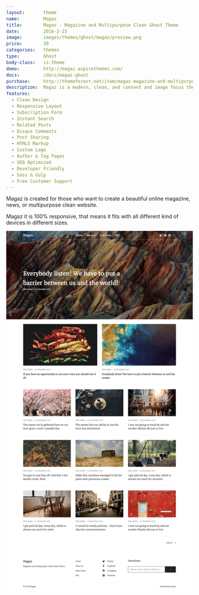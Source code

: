 ```yaml
---
layout:       theme
name:         Magaz
title:        Magaz - Magazine and Multipurpose Clean Ghost Theme
date:         2016-2-23
image:        images/themes/ghost/magaz/preview.png
price:        39
categories:   themes
type:         Ghost
body-class:   is-theme
demo:         http://magaz.aspirethemes.com/
docs:         /docs/magaz-ghost
purchase:     http://themeforest.net/item/magaz-magazine-and-multipurpose-clean-ghost-theme/14907507?ref=aspirethemes
description:  Magaz is a modern, clean, and content and image focus theme for Ghost.
features:
  - Clean Design
  - Responsive Layout
  - Subscription Form
  - Instant Search
  - Related Posts
  - Disqus Comments
  - Post Sharing
  - HTML5 Markup
  - Custom Logo
  - Author & Tag Pages
  - SEO Optimized
  - Developer Friendly
  - Sass & Gulp
  - Free Customer Support
---
```


Magaz is created for those who want to create a beautiful online magazine, news, or multipurpose clean website.

Magaz it is 100% responsive, that means it fits with all different kind of devices in different sizes.

![magaz-ghost-full-preview](/images/themes/ghost/magaz/full-preview.png)